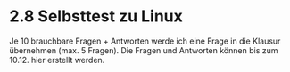 # 2.8 Selbsttest zu Linux

Je 10 brauchbare Fragen + Antworten werde ich eine Frage in die Klausur übernehmen (max. 5 Fragen).
Die Fragen und Antworten können bis zum 10.12. hier erstellt werden.